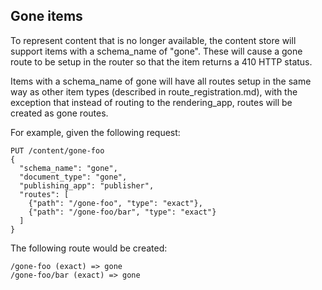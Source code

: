 ## Gone items

To represent content that is no longer available, the content store will support items with a schema_name
of "gone". These will cause a gone route to be setup in the router so that the item returns a 410
HTTP status.

Items with a schema_name of gone will have all routes setup in the same way as other item types (described in
route_registration.md), with the exception that instead of routing to the rendering_app, routes will be
created as gone routes.

For example, given the following request:

    PUT /content/gone-foo
    {
      "schema_name": "gone",
      "document_type": "gone",
      "publishing_app": "publisher",
      "routes": [
        {"path": "/gone-foo", "type": "exact"},
        {"path": "/gone-foo/bar", "type": "exact"}
      ]
    }

The following route would be created:

    /gone-foo (exact) => gone
    /gone-foo/bar (exact) => gone
